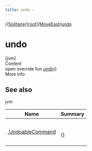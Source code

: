 ```yaml
---
title: undo -
---
```

//[Solitaire](../../index.md)/[[root]](../index.md)/[MoveEast](index.md)/[undo](undo.md)



# undo  
[jvm]  
Content  
open override fun [undo](undo.md)()  
More info  


## See also  
  
jvm  
  
|  Name|  Summary| 
|---|---|
| <a name="/MoveEast/undo/#/PointingToDeclaration/"></a>[.UndoableCommand](../-undoable-command/undo.md)| <a name="/MoveEast/undo/#/PointingToDeclaration/"></a><br><br>()<br><br>
  
  



